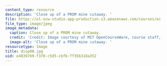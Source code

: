 ```yaml
---
content_type: resource
description: 'Close up of a PROM mine cutaway. '
file: https://ol-ocw-studio-app-production.s3.amazonaws.com/courses/ec-s06-design-for-demining-spring-2007/e4839769f378c5d5cbfbff35b318a352_disp08.jpg
file_type: image/jpeg
image_metadata:
  caption: Close up of a PROM mine cutaway.
  credit: 'Credit: Image courtesy of MIT OpenCourseWare, course staff, and students.'
  image-alt: 'Close up of a PROM mine cutaway. '
resourcetype: Image
title: disp08.jpg
uid: e4839769-f378-c5d5-cbfb-ff35b318a352
---
```

